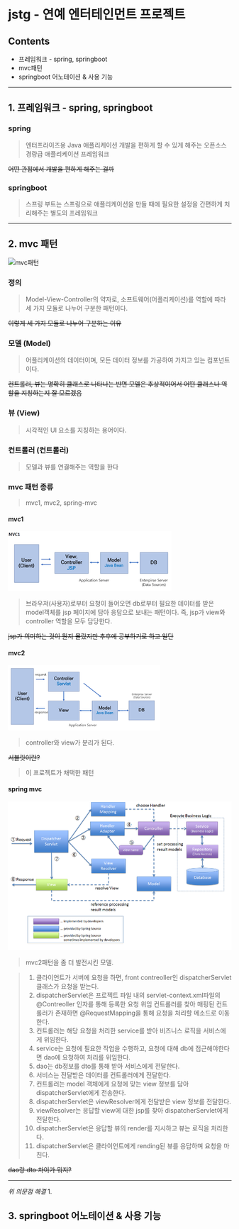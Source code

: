 # jstg - 연예 엔터테인먼트 프로젝트
## Contents
+ 프레임워크 - spring, springboot
+ mvc패턴
+ springboot 어노테이션 & 사용 기능
----------------
## 1. 프레임워크 - spring, springboot
### spring
> 엔터프라이즈용 Java 애플리케이션 개발을 편하게 할 수 있게 해주는 오픈소스 경량급 애플리케이션 프레임워크

~~어떤 관점에서 개발을 편하게 해주는 걸까~~

### springboot

> 스프링 부트는 스프링으로 애플리케이션을 만들 때에 필요한 설정을 간편하게 처리해주는 별도의 프레임워크

------------------
## 2. mvc 패턴
![mvc패턴](https://github.com/dlaej/jstg/blob/main/mvc.png)

### 정의
> Model-View-Controller의 약자로, 소프트웨어(어플리케이션)를 역할에 따라 세 가지 모듈로 나누어 구분한 패턴이다.

~~이렇게 세 가지 모듈로 나누어 구분하는 이유~~

### 모델 (Model)
> 어플리케이션의 데이터이며, 모든 데이터 정보를 가공하여 가지고 있는 컴포넌트이다.

~~컨트롤러, 뷰는 명확히 클래스로 나타나는 반면 모델은 추상적이어서 어떤 클래스나 역할을 지칭하는지 잘 모르겠음~~
### 뷰 (View) 
> 시각적인 UI 요소를 지칭하는 용어이다.
### 컨트롤러 (컨트롤러)
> 모델과 뷰를 연결해주는 역할을 한다
### mvc 패턴 종류
> mvc1, mvc2, spring-mvc

#### mvc1

![mvc1](https://github.com/dlaej/jstg.firstproject/blob/main/mvc1.png)

> 브라우저(사용자)로부터 요청이 들어오면 db로부터 필요한 데이터를 받은 model객체를 jsp 페이지에 담아 응답으로 보내는 패턴이다. 즉, jsp가 view와 controller 역할을 모두 담당한다.

~~jsp가 의미하는 것이 뭔지 몰랐지만 추후에 공부하기로 하고 일단~~

#### mvc2
![mvc2](https://github.com/dlaej/jstg.firstproject/blob/main/mvc2.png)

> controller와 view가 분리가 된다.

~~서블릿이란?~~
> 이 프로젝트가 채택한 패턴

#### spring mvc
![spring-mvc](https://github.com/dlaej/jstg.firstproject/blob/main/spring-mvc.png)

> mvc2패턴을 좀 더 발전시킨 모델.

> 1. 클라이언트가 서버에 요청을 하면, front contreoller인 dispatcherServlet 클래스가 요청을 받는다.
> 2. dispatcherServlet은 프로젝트 파일 내의 servlet-context.xml파일의 @Contreoller 인자를 통해 등록한 요청 위임 컨트롤러를 찾아 매핑된 컨트롤러가 존재하면 @RequestMapping을 통해 요청을 처리할 메소드로 이동한다.
> 3. 컨트롤러는 해당 요청을 처리한 service를 받아 비즈니스 로직을 서비스에게 위임한다.
> 4. service는 요청에 필요한 작업을 수행하고, 요청에 대해 db에 접근해야한다면 dao에 요청하여 처리를 위임한다.
> 5. dao는 db정보를 dto를 통해 받아 서비스에게 전달한다.
> 6. 서비스는 전달받은 데이터를 컨트롤러에게 전달한다.
> 7. 컨트롤러는 model 객체에게 요청에 맞는 view 정보를 담아 dispatcherServlet에게 전송한다.
> 8. dispatcherServlet은 viewResolver에게 전달받은 view 정보를 전달한다.
> 9. viewResolver는 응답할 view에 대한 jsp를 찾아 dispatcherServlet에게 전달한다.
> 10. dispatcherServlet은 응답할 뷰의 render를 지시하고 뷰는 로직을 처리한다.
> 11. dispatcherServlet은 클라이언트에게 rending된 뷰를 응답하며 요청을 마친다.

~~dao랑 dto 차이가 뭐지?~~

------------------- 

*위 의문점 해결*
1. 

## 3. springboot 어노테이션 & 사용 기능
